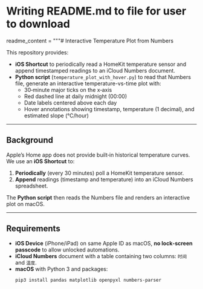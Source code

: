 # Writing README.md to file for user to download
readme_content = """# Interactive Temperature Plot from Numbers

This repository provides:

- **iOS Shortcut** to periodically read a HomeKit temperature sensor and append timestamped readings to an iCloud Numbers document.
- **Python script** (`temperature_plot_with_hover.py`) to read that Numbers file, generate an interactive temperature-vs-time plot with:
  - 30‑minute major ticks on the x‑axis
  - Red dashed line at daily midnight (00:00)
  - Date labels centered above each day
  - Hover annotations showing timestamp, temperature (1 decimal), and estimated slope (°C/hour)

---

## Background

Apple’s Home app does not provide built‑in historical temperature curves. We use an **iOS Shortcut** to:

1. **Periodically** (every 30 minutes) poll a HomeKit temperature sensor.
2. **Append** readings (timestamp and temperature) into an iCloud Numbers spreadsheet.

The **Python script** then reads the Numbers file and renders an interactive plot on macOS.

---

## Requirements

- **iOS Device** (iPhone/iPad) on same Apple ID as macOS, **no lock‑screen passcode** to allow unlocked automations.
- **iCloud Numbers** document with a table containing two columns: `时间` and `温度`.
- **macOS** with Python 3 and packages:
  ```bash
  pip3 install pandas matplotlib openpyxl numbers-parser

